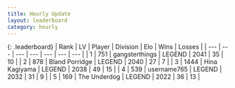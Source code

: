 ```yaml
---
title: Hourly Update
layout: leaderboard
category: hourly
---
```


{: .leaderboard}
| Rank | LV | Player | Division | Elo | Wins | Losses |
| --- | --- | --- | --- | --- | --- | --- |
| <span data-change="0">1</span> | 751 | <span title="ID: 92077">gangsterthings</span> | LEGEND | <span data-change="0">2041</span> | <span data-change="0">35</span> | <span data-change="0">10</span> |
| <span data-change="0">2</span> | 878 | <span title="ID: 466895">Bland Porridge</span> | LEGEND | <span data-change="6">2040</span> | <span data-change="1">27</span> | <span data-change="0">7</span> |
| <span data-change="0">3</span> | 1444 | <span title="ID: 315148">Hina Kagiyama</span> | LEGEND | <span data-change="5">2038</span> | <span data-change="1">49</span> | <span data-change="0">15</span> |
| <span data-change="0">4</span> | 539 | <span title="ID: 188640">username765</span> | LEGEND | <span data-change="0">2032</span> | <span data-change="0">31</span> | <span data-change="0">9</span> |
| <span data-change="0">5</span> | 169 | <span title="ID: 514789">The Underdog</span> | LEGEND | <span data-change="0">2022</span> | <span data-change="0">36</span> | <span data-change="0">13</span> |